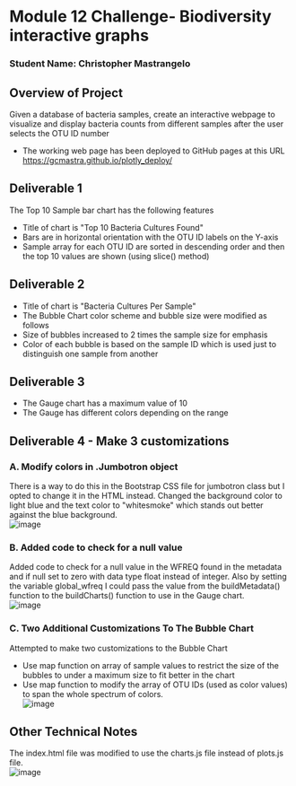 # Module 12 Challenge- Biodiversity interactive graphs
### Student Name: Christopher Mastrangelo

## Overview of Project 
Given a database of bacteria samples, create an interactive webpage to visualize and display bacteria counts from different samples after the user selects the OTU ID number

- The working web page has been deployed to GitHub pages at this URL<br>
<a href="https://gcmastra.github.io/plotly_deploy/">https://gcmastra.github.io/plotly_deploy/</a>

## Deliverable 1
The Top 10 Sample bar chart has the following features 
- Title of chart is "Top 10 Bacteria Cultures Found"
- Bars are in horizontal orientation with the OTU ID labels on the Y-axis
- Sample array for each OTU ID are sorted in descending order and then the top 10 values are shown (using slice() method)

## Deliverable 2
- Title of chart is "Bacteria Cultures Per Sample"
- The Bubble Chart color scheme and bubble size were modified as follows
- Size of bubbles increased to 2 times the sample size for emphasis
- Color of each bubble is based on the sample ID which is used just to distinguish one sample from another

## Deliverable 3
- The Gauge chart has a maximum value of 10
- The Gauge has different colors depending on the range

## Deliverable 4 - Make 3 customizations
### A. Modify colors in .Jumbotron object
There is a way to do this in the Bootstrap CSS file for jumbotron class but I opted to change it in the HTML instead.
Changed the background color to light blue and the text color to "whitesmoke" which stands out better against the blue background.<br>
![image](https://user-images.githubusercontent.com/86205000/133939842-74eaef49-168b-40f5-91e6-27e201af6bc2.png)

### B. Added code to check for a null value
Added code to check for a null value in the WFREQ found in the metadata and if null set to zero with data type float instead of integer.
Also by setting the variable global_wfreq I could pass the value from the buildMetadata() function to the buildCharts() function to use in the Gauge chart.<br>
![image](https://user-images.githubusercontent.com/86205000/133939919-3b070948-161b-4109-8510-2c522d0e0b2a.png)

### C. Two Additional Customizations To The Bubble Chart
Attempted to make two customizations to the Bubble Chart
- Use map function on array of sample values to restrict the size of the bubbles to under a maximum size to fit better in the chart
- Use map function to modify the array of OTU IDs (used as color values) to span the whole spectrum of colors.<br>
![image](https://user-images.githubusercontent.com/86205000/133941787-614a2f09-929d-434b-b833-ac25bf4e0589.png)


## Other Technical Notes
The index.html file was modified to use the charts.js file instead of plots.js file. <br>
![image](https://user-images.githubusercontent.com/86205000/133939399-f524f52c-297e-4ca3-820e-f37c6575298f.png)
